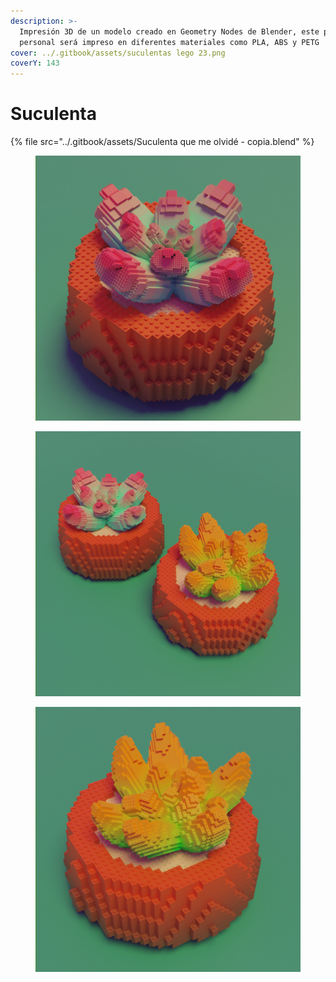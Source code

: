 ```yaml
---
description: >-
  Impresión 3D de un modelo creado en Geometry Nodes de Blender, este proyecto
  personal será impreso en diferentes materiales como PLA, ABS y PETG
cover: ../.gitbook/assets/suculentas lego 23.png
coverY: 143
---
```


# Suculenta



{% file src="../.gitbook/assets/Suculenta que me olvidé - copia.blend" %}

<div>

<figure><img src="../.gitbook/assets/suculentas lego 23.png" alt=""><figcaption></figcaption></figure>

 

<figure><img src="../.gitbook/assets/suculentas lego 22.png" alt=""><figcaption></figcaption></figure>

 

<figure><img src="../.gitbook/assets/suculenta lego 24.png" alt=""><figcaption></figcaption></figure>

</div>
